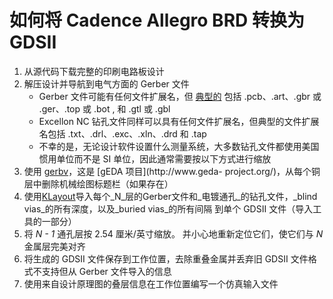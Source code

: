 # 如何将 Cadence Allegro BRD 转换为 GDSII

1. 从源代码下载完整的印刷电路板设计
2. 解压设计并导航到电气方面的 Gerber 文件
    * Gerber 文件可能有任何文件扩展名，但 [典型的](https://www.pcbway.com/blog/help_center/Gerber_File_Extention_from_Different_Software.html) 包括 .pcb、.art、.gbr 或 .ger、.top 或 .bot , 和 .gtl 或 .gbl
    * Excellon NC 钻孔文件同样可以具有任何文件扩展名，但典型的文件扩展名包括 .txt、.drl、.exc、.xln、.drd 和 .tap
    * 不幸的是，无论设计软件设置什么测量系统，大多数钻孔文件都使用美国惯用单位而不是 SI 单位，因此通常需要按以下方式进行缩放
3. 使用 [gerbv](http://gerbv.geda-project.org/)，这是 [gEDA 项目](http://www.geda- project.org/)，从每个铜层中删除机械绘图标题栏（如果存在）
4. 使用[KLayout](https://github.com/KLayout/klayout)导入每个_N_层的Gerber文件和_电镀通孔_的钻孔文件，_blind vias_的所有深度，以及_buried vias_的所有间隔 到单个 GDSII 文件（导入工具的一部分）
5. 将 _N - 1_ 通孔层按 2.54 厘米/英寸缩放。 并小心地重新定位它们，使它们与 _N_ 金属层完美对齐
6. 将生成的 GDSII 文件保存到工作位置，去除重叠金属并丢弃旧 GDSII 文件格式不支持但从 Gerber 文件导入的信息
7. 使用来自设计原理图的叠层信息在工作位置编写一个仿真输入文件
